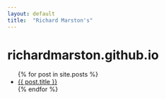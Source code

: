 ```yaml
---
layout: default
title:  "Richard Marston's"
---
```

# richardmarston.github.io
<ul>
  {% for post in site.posts %}
    <li>
      <a href="{{ post.url }}">{{ post.title }}</a>
    </li>
  {% endfor %}
</ul>
